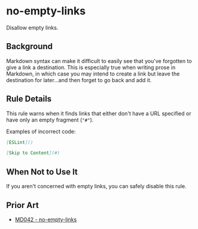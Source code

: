 # no-empty-links

Disallow empty links.

## Background

Markdown syntax can make it difficult to easily see that you've forgotten to give a link a destination. This is especially true when writing prose in Markdown, in which case you may intend to create a link but leave the destination for later...and then forget to go back and add it.

## Rule Details

This rule warns when it finds links that either don't have a URL specified or have only an empty fragment (`"#"`).

Examples of incorrect code:

```markdown
[ESLint]()

[Skip to Content](#)
```

## When Not to Use It

If you aren't concerned with empty links, you can safely disable this rule.

## Prior Art

* [MD042 - no-empty-links](https://github.com/DavidAnson/markdownlint/blob/main/doc/md042.md)
